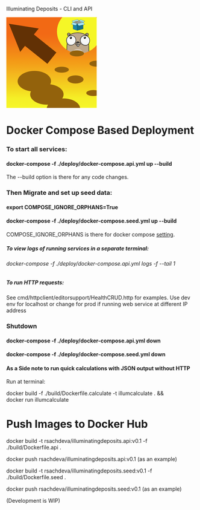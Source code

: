 Illuminating Deposits - CLI and API

![Illuminating Deposits Project Logo](logo.png)

# Docker Compose Based Deployment
 
### To start all services:
#### docker-compose -f ./deploy/docker-compose.api.yml up --build

The --build option is there for any code changes.

### Then Migrate and set up seed data:
#### export COMPOSE_IGNORE_ORPHANS=True
#### docker-compose -f ./deploy/docker-compose.seed.yml up --build

COMPOSE_IGNORE_ORPHANS is there for 
docker compose [setting](https://docs.docker.com/compose/reference/envvars/#compose_ignore_orphans).

##### To view logs of running services in a separate terminal:
###### docker-compose -f ./deploy/docker-compose.api.yml logs -f --tail 1

##### To run HTTP requests:
See cmd/httpclient/editorsupport/HealthCRUD.http for examples.
Use dev env for localhost or change for prod if running web service at different IP address


### Shutdown 

#### docker-compose -f ./deploy/docker-compose.api.yml down
#### docker-compose -f ./deploy/docker-compose.seed.yml down

#### As a Side note to run quick calculations with JSON output without HTTP 
Run at terminal:

docker build -f ./build/Dockerfile.calculate -t illumcalculate  . && \
docker run illumcalculate

# Push Images to Docker Hub

docker build -t rsachdeva/illuminatingdeposits.api:v0.1 -f ./build/Dockerfile.api .  

docker push rsachdeva/illuminatingdeposits.api:v0.1 (as an example) 

docker build -t rsachdeva/illuminatingdeposits.seed:v0.1 -f ./build/Dockerfile.seed . 

docker push rsachdeva/illuminatingdeposits.seed:v0.1 (as an example) 


(Development is WIP)